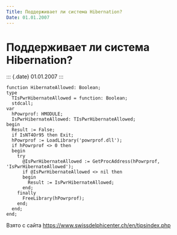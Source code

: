 ```yaml
---
Title: Поддерживает ли система Hibernation?
Date: 01.01.2007
---
```



Поддерживает ли система Hibernation?
====================================

::: {.date}
01.01.2007
:::

    function HibernateAllowed: Boolean;
    type
      TIsPwrHibernateAllowed = function: Boolean;
      stdcall;
    var
      hPowrprof: HMODULE;
      IsPwrHibernateAllowed: TIsPwrHibernateAllowed;
    begin
      Result := False;
      if IsNT4Or95 then Exit;
      hPowrprof := LoadLibrary('powrprof.dll');
      if hPowrprof <> 0 then
      begin
        try
          @IsPwrHibernateAllowed := GetProcAddress(hPowrprof, 'IsPwrHibernateAllowed');
          if @IsPwrHibernateAllowed <> nil then
          begin
            Result := IsPwrHibernateAllowed;
          end;
        finally
          FreeLibrary(hPowrprof);
        end;
      end;
    end;

Взято с сайта <https://www.swissdelphicenter.ch/en/tipsindex.php>
